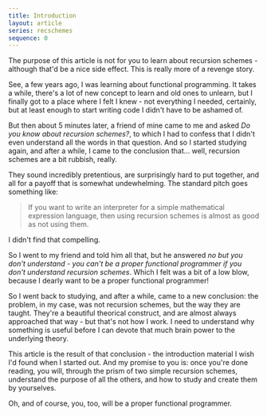 ```yaml
---
title: Introduction
layout: article
series: recschemes
sequence: 0
---
```


The purpose of this article is not for you to learn about recursion schemes - although that'd be a nice side effect. This is really more of a revenge story.

See, a few years ago, I was learning about functional programming. It takes a while, there's a lot of new concept to learn and old ones to unlearn, but I finally got to a place where I felt I knew - not everything I needed, certainly, but at least enough to start writing code I didn't have to be ashamed of.

But then about 5 minutes later, a friend of mine came to me and asked _Do you know about recursion schemes?_, to which I had to confess that I didn't even understand all the words in that question. And so I started studying again, and after a while, I came to the conclusion that... well, recursion schemes are a bit rubbish, really.

They sound incredibly pretentious, are surprisingly hard to put together, and all for a payoff that is somewhat undewhelming. The standard pitch goes something like:

> If you want to write an interpreter for a simple mathematical expression language, then using recursion schemes is almost as good as not using them.

I didn't find that compelling.

So I went to my friend and told him all that, but he answered _no but you don't understand - you can't be a proper functional programmer if you don't understand recursion schemes_. Which I felt was a bit of a low blow, because I dearly want to be a proper functional programmer!

So I went back to studying, and after a while, came to a new conclusion: the problem, in my case, was not recursion schemes, but the way they are taught. They're a beautiful theorical construct, and are almost always approached that way - but that's not how I work. I need to understand why something is useful before I can devote that much brain power to the underlying theory.

This article is the result of that conclusion - the introduction material I wish I'd found when I started out. And my promise to you is: once you're done reading, you will, through the prism of two simple recursion schemes, understand the purpose of all the others, and how to study and create them by yourselves.

Oh, and of course, you, too, will be a proper functional programmer.

